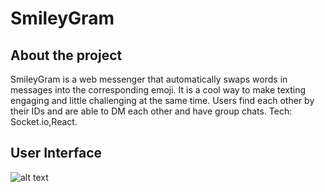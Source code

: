 # SmileyGram 
 
## About the project

SmileyGram is a web messenger that automatically swaps words in messages into the corresponding emoji. 
It is a cool way to make texting engaging and little challenging at the same time. Users find each other by their IDs and are able to DM each other and have group chats. Tech: Socket.io,React. 

## User Interface

![alt text](ui/demo.gif)
